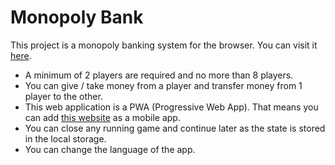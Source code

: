 # Monopoly Bank

This project is a monopoly banking system for the browser. You can visit it [here](https://halilbahar.github.io/monopoly-bank).

* A minimum of 2 players are required and no more than 8 players.
* You can give / take money from a player and transfer money from 1 player to the other.
* This web application is a PWA (Progressive Web App). That means you can add [this website](https://halilbahar.github.io/monopoly-bank) as a mobile app.
* You can close any running game and continue later as the state is stored in the local storage.
* You can change the language of the app.
